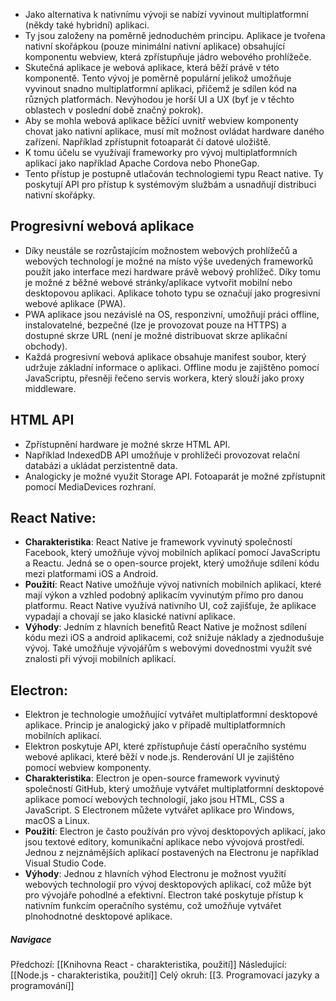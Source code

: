 - Jako alternativa k nativnímu vývoji se nabízí vyvinout multiplatformní (někdy také hybridní) aplikaci.
- Ty jsou založeny na poměrně jednoduchém principu. Aplikace je tvořena nativní skořápkou (pouze minimální nativní aplikace) obsahující komponentu webview, která zpřístupňuje jádro webového prohlížeče.
- Skutečná aplikace je webová aplikace, která běží právě v této komponentě. Tento vývoj je poměrně populární jelikož umožňuje vyvinout snadno multiplatformní aplikaci, přičemž je sdílen kód na různých platformách. Nevýhodou je horší UI a UX (byť je v těchto oblastech v poslední době značný pokrok).
- Aby se mohla webová aplikace běžící uvnitř webview komponenty chovat jako nativní aplikace, musí mít možnost ovládat hardware daného zařízení. Například zpřístupnit fotoaparát čí datové uložiště.
- K tomu účelu se využívají frameworky pro vývoj multiplatformních aplikací jako například Apache Cordova nebo PhoneGap.
- Tento přístup je postupně utlačován technologiemi typu React native. Ty poskytují API pro přístup k systémovým službám a usnadňují distribuci nativní skořápky.

## Progresivní webová aplikace
- Díky neustále se rozrůstajícím možnostem webových prohlížečů a webových technologí je možné na místo výše uvedených frameworků použít jako interface mezi hardware právě webový prohlížeč. Díky tomu je možné z běžné webové stránky/aplikace vytvořit mobilní nebo desktopovou aplikaci. Aplikace tohoto typu se označují jako progresivní webové aplikace (PWA).
- PWA aplikace jsou nezávislé na OS, responzivní, umožňují práci offline, instalovatelné, bezpečné (lze je provozovat pouze na HTTPS) a dostupné skrze URL (není je možné distribuovat skrze aplikační obchody).
- Každá progresivní webová aplikace obsahuje manifest soubor, který udržuje základní informace o aplikaci. Offline modu je zajištěno pomocí JavaScriptu, přesněji řečeno servis workera, který slouží jako proxy middleware.

## HTML API
- Zpřístupnění hardware je možné skrze HTML API.
- Například IndexedDB API umožňuje v prohlížeči provozovat relační databázi a ukládat perzistentně data.
- Analogicky je možné využit Storage API. Fotoaparát je možné zpřístupnit pomocí MediaDevices rozhraní.

## **React Native**:
-  **Charakteristika**: React Native je framework vyvinutý společností Facebook, který umožňuje vývoj mobilních aplikací pomocí JavaScriptu a Reactu. Jedná se o open-source projekt, který umožňuje sdílení kódu mezi platformami iOS a Android.
- **Použití**: React Native umožňuje vývoj nativních mobilních aplikací, které mají výkon a vzhled podobný aplikacím vyvinutým přímo pro danou platformu. React Native využívá nativního UI, což zajišťuje, že aplikace vypadají a chovají se jako klasické nativní aplikace.
- **Výhody**: Jedním z hlavních benefitů React Native je možnost sdílení kódu mezi iOS a android aplikacemi, což snižuje náklady a zjednodušuje vývoj. Také umožňuje vývojářům s webovými dovednostmi využít své znalosti při vývoji mobilních aplikací.

## **Electron**:
- Elektron je technologie umožňující vytvářet multiplatformní desktopové aplikace. Princip je analogický jako v případě multiplatformních mobilních aplikací.
- Elektron poskytuje API, které zpřístupňuje částí operačního systému webové aplikaci, které běží v node.js. Renderování UI je zajištěno pomocí webview komponenty.
- **Charakteristika**: Electron je open-source framework vyvinutý společností GitHub, který umožňuje vytvářet multiplatformní desktopové aplikace pomocí webových technologií, jako jsou HTML, CSS a JavaScript. S Electronem můžete vytvářet aplikace pro Windows, macOS a Linux.
- **Použití**: Electron je často používán pro vývoj desktopových aplikací, jako jsou textové editory, komunikační aplikace nebo vývojová prostředí. Jednou z nejznámějších aplikací postavených na Electronu je například Visual Studio Code.
- **Výhody**: Jednou z hlavních výhod Electronu je možnost využití webových technologií pro vývoj desktopových aplikací, což může být pro vývojáře pohodlné a efektivní. Electron také poskytuje přístup k nativním funkcím operačního systému, což umožňuje vytvářet plnohodnotné desktopové aplikace.

##### Navigace
Předchozí:  [[Knihovna React - charakteristika, použití]]
Následující: [[Node.js - charakteristika, použití]]
Celý okruh: [[3. Programovací jazyky a programování]]